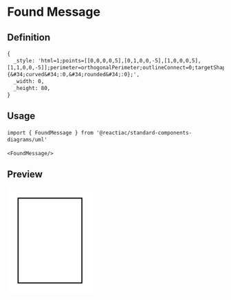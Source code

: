 # Found Message

## Definition

```
{
  _style: 'html=1;points=[[0,0,0,0,5],[0,1,0,0,-5],[1,0,0,0,5],[1,1,0,0,-5]];perimeter=orthogonalPerimeter;outlineConnect=0;targetShapes=umlLifeline;portConstraint=eastwest;newEdgeStyle={&#34;curved&#34;:0,&#34;rounded&#34;:0};',
  _width: 0,
  _height: 80,
}
```

## Usage

```
import { FoundMessage } from '@reactiac/standard-components-diagrams/uml'

<FoundMessage/>
```

## Preview

<img src="./found-message.png" width="200"/>
